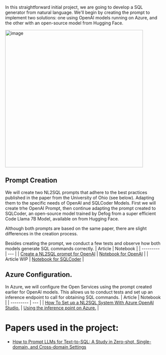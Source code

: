 In this straightforward initial project, we are going to develop a SQL generator from natural language. We'll begin by creating the prompt to implement two solutions: one using OpenAI models running on Azure, and the other with an open-source model from Hugging Face.

<img width="443" alt="image" src="https://github.com/peremartra/Large-Language-Model-Notebooks-Course/assets/7319142/cce799f1-b6b9-4020-bf60-4842436025d1">

## Prompt Creation
We will create two NL2SQL prompts that adhere to the best practices published in the paper from the University of Ohio (see below). Adapting them to the specific needs of OpenAI and SQLCoder Models. First we will create trhe OpenAI Prompt, then continue adapting the prompt created to SQLCoder, an open-source model trained by Defog from a super efficient Code Llama 7B Model, available on from Hugging Face.

Although both prompts are based on the same paper, there are slight differences in the creation process. 

Besides creating the prompt, we conduct a few tests and observe how both models generate SQL commands correctly.
| Article | Notebook |
| --------- | --- |
| [Create a NL2SQL prompt for OpenAI](https://pub.towardsai.net/create-a-superprompt-for-natural-language-to-sql-conversion-for-openai-9d19f0efe8f4?sk=88889b3417c97481e6a907e3aef74ca2) | [Notebook for OpenAI](https://github.com/peremartra/Large-Language-Model-Notebooks-Course/blob/main/P1-NL2SQL/nl2sql_prompt_OpenAI.ipynb) | 
| Article WIP | [Notebook for SQLCoder](https://github.com/peremartra/Large-Language-Model-Notebooks-Course/blob/main/P1-NL2SQL/nl2sql_prompt_SQLCoder.ipynb) |

## Azure Configuration. 
In Azure, we will configure the Open Services using the prompt created earlier for OpenAI models. This allows us to conduct tests and set up an inference endpoint to call for obtaining SQL commands.
| Article | Notebook | 
| --------- | --- |
| [How To Set up a NL2SQL System With Azure OpenAI Studio.](https://medium.com/towards-artificial-intelligence/how-to-set-up-an-nl2sql-system-with-azure-openai-studio-2fcfc7b57301) | [Using the inference point on Azure.](https://github.com/peremartra/Large-Language-Model-Notebooks-Course/blob/main/P1-NL2SQL/NL2SQL_OpenAI_Azure.ipynb) |

# Papers used in the project:
* [How to Prompt LLMs for Text-to-SQL: A Study in Zero-shot, Single-domain, and Cross-domain Settings](https://arxiv.org/abs/2305.11853)
